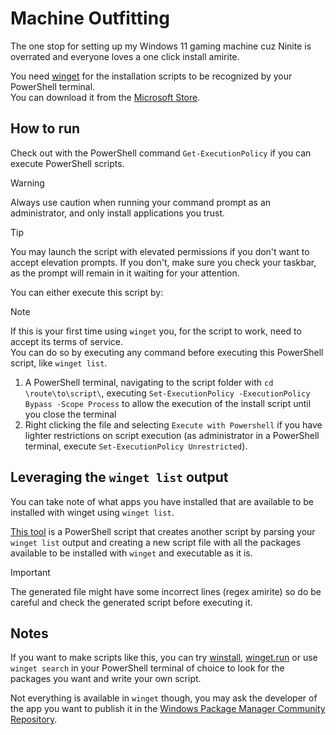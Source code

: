 # Machine Outfitting

The one stop for setting up my Windows 11 gaming machine cuz Ninite is overrated and everyone loves a one click install amirite.

You need [winget](https://github.com/microsoft/winget-cli/) for the installation scripts to be recognized by your PowerShell terminal.  
You can download it from the [Microsoft Store](https://www.microsoft.com/store/productId/9NBLGGH4NNS1?ocid=pdpshare).

## How to run

Check out with the PowerShell command `Get-ExecutionPolicy` if you can execute PowerShell scripts.  

> [!WARNING]
> Always use caution when running your command prompt as an administrator, and only install applications you trust.  

> [!TIP]
> You may launch the script with elevated permissions if you don't want to accept elevation prompts.
If you don't, make sure you check your taskbar, as the prompt will remain in it waiting for your attention.

You can either execute this script by:  

>[!NOTE]
>If this is your first time using `winget` you, for the script to work, need to accept its terms of service.  
>You can do so by executing any command before executing this PowerShell script, like `winget list`.

1. A PowerShell terminal, navigating to the script folder with `cd \route\to\script\`, executing `Set-ExecutionPolicy -ExecutionPolicy Bypass -Scope Process` to allow the execution of the install script until you close the terminal
1. Right clicking the file and selecting `Execute with Powershell` if you have lighter restrictions on script execution (as administrator in a PowerShell terminal, execute `Set-ExecutionPolicy Unrestricted`).  

## Leveraging the `winget list` output

You can take note of what apps you have installed that are available to be installed with winget using `winget list`.  

[This tool](https://gist.github.com/jfalava/7ed352478721bcf10ff3da1cae6a6623) is a PowerShell script that creates another script by parsing your `winget list` output and creating a new script file with all the packages available to be installed with `winget` and executable as it is.

> [!IMPORTANT]
> The generated file might have some incorrect lines (regex amirite) so do be careful and check the generated script before executing it.

## Notes

If you want to make scripts like this, you can try [winstall](https://winstall.app/), [winget.run](https://winget.run) or use `winget search` in your PowerShell terminal of choice to look for the packages you want and write your own script.  

Not everything is available in `winget` though, you may ask the developer of the app you want to publish it in the [Windows Package Manager Community Repository](https://docs.microsoft.com/es-es/windows/package-manager/package/repository).
